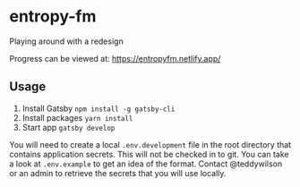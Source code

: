 # entropy-fm

Playing around with a redesign

Progress can be viewed at: https://entropyfm.netlify.app/

## Usage
1. Install Gatsby `npm install -g gatsby-cli`
2. Install packages `yarn install`
3. Start app `gatsby develop`

You will need to create a local `.env.development` file in the root directory that contains application secrets. This will not be checked in to git. You can take a look at `.env.example` to get an idea of the format. Contact @teddywilson or an admin to retrieve the secrets that you will use locally.
